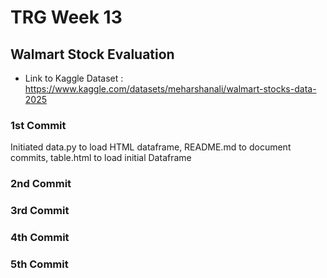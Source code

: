 # TRG Week 13

## Walmart Stock Evaluation

- Link to Kaggle Dataset : https://www.kaggle.com/datasets/meharshanali/walmart-stocks-data-2025

### 1st Commit

Initiated data.py to load HTML dataframe, README.md to document commits, table.html to load initial Dataframe

### 2nd Commit

### 3rd Commit

### 4th Commit

### 5th Commit